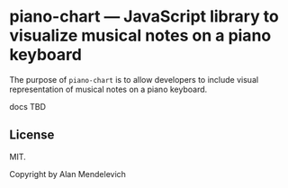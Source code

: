# piano-chart &mdash; JavaScript library to visualize musical notes on a piano keyboard

The purpose of `piano-chart` is to allow developers to include visual representation of musical notes on a piano keyboard.

docs TBD

## License

MIT.

Copyright by Alan Mendelevich